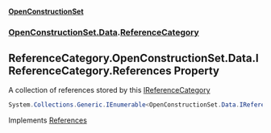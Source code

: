 #### [OpenConstructionSet](index.md 'index')
### [OpenConstructionSet.Data](index.md#OpenConstructionSet_Data 'OpenConstructionSet.Data').[ReferenceCategory](EE2faYCOBw8RCxMlUf_j8A.md 'OpenConstructionSet.Data.ReferenceCategory')
## ReferenceCategory.OpenConstructionSet.Data.IReferenceCategory.References Property
A collection of references stored by this [IReferenceCategory](eyfZfdez5ewNEuTa_LLIEQ.md 'OpenConstructionSet.Data.IReferenceCategory')
```csharp
System.Collections.Generic.IEnumerable<OpenConstructionSet.Data.IReference> OpenConstructionSet.Data.IReferenceCategory.References { get; }
```

Implements [References](4Jz2xlTazW3jc3TGlbuZ2A.md 'OpenConstructionSet.Data.IReferenceCategory.References')  
